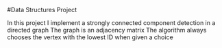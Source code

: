 #Data Structures Project

In this project I implement a strongly connected component detection in a directed graph The graph is an adjacency matrix The algorithm always chooses the vertex with the lowest ID when given a choice

